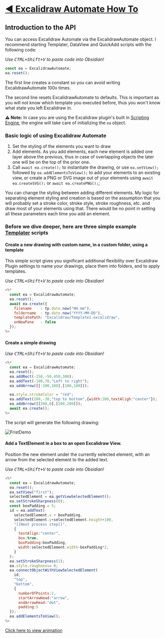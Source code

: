 # [◀ Excalidraw Automate How To](../readme.md)
## Introduction to the API
You can access Excalidraw Automate via the ExcalidrawAutomate object. I recommend starting Templater, DataView and QuickAdd scripts with the following code:

*Use <kbd>CTRL+Shift+V</kbd> to paste code into Obsidian!*
```javascript
const ea = ExcalidrawAutomate;
ea.reset();
```

The first line creates a constant so you can avoid writing ExcalidrawAutomate 100x times.

The second line resets ExcalidrawAutomate to defaults. This is important as you will not know which template you executed before, thus you won't know what state you left Excalidraw in.

**⚠ Note:** In case you are using the Excalidraw plugin's built in [Scripting Engine](../ExcalidrawScriptsEngine.md), the engine will take care of initializing the `ea` object.

### Basic logic of using Excalidraw Automate
1. Set the styling of the elements you want to draw
2. Add elements. As you add elements, each new element is added one layer above the previous, thus in case of overlapping objects the later one will be on the top of the prior one.
3. Call `await ea.create();` to instantiate the drawing, or use `ea.setView();` followed by `ea.addElementsToView();` to add your elements to an existing view, or create a PNG or SVG image out of your elements using `await ea.createSVG();` or `await ea.createPNG();`;

You can change the styling between adding different elements. My logic for separating element styling and creation is based on the assumption that you will probably set a stroke color, stroke style, stroke roughness, etc. and draw most of your elements using that. There would be no point in setting all these parameters each time you add an element.

### Before we dive deeper, here are three simple example [Templater](https://github.com/SilentVoid13/Templater) scripts
#### Create a new drawing with custom name, in a custom folder, using a template
This simple script gives you significant additional flexibility over Excalidraw Plugin settings to name your drawings, place them into folders, and to apply templates.

*Use <kbd>CTRL+Shift+V</kbd> to paste code into Obsidian!*
```javascript
<%*
  const ea = ExcalidrawAutomate;
  ea.reset();
  await ea.create({
    filename    : tp.date.now("HH.mm"), 
    foldername  : tp.date.now("YYYY-MM-DD"),
    templatePath: "Excalidraw/Template1.excalidraw",
    onNewPane   : false
  });
%>
```

#### Create a simple drawing
*Use <kbd>CTRL+Shift+V</kbd> to paste code into Obsidian!*
```javascript
<%*
  const ea = ExcalidrawAutomate;
  ea.reset();
  ea.addRect(-150,-50,450,300);
  ea.addText(-100,70,"Left to right");
  ea.addArrow([[-100,100],[100,100]]);

  ea.style.strokeColor = "red";
  ea.addText(100,-30,"top to bottom",{width:200,textAligh:"center"});
  ea.addArrow([[200,0],[200,200]]);
  await ea.create();
%>
```
The script will generate the following drawing:

![FristDemo](https://user-images.githubusercontent.com/14358394/116825643-6e5a8b00-ab90-11eb-9e3a-37c524620d0d.png)

#### Add a TextElement in a box to an open Excalidraw View. 
Position the new element under the currently selected element, with an arrow from the selected element to the added text.

*Use <kbd>CTRL+Shift+V</kbd> to paste code into Obsidian!*
```javascript
<%*
  const ea = ExcalidrawAutomate;
  ea.reset();
  ea.setView("first"); 
  selectedElement = ea.getViewSelectedElement();
  ea.setStrokeSharpness(0);
  const boxPadding = 5;
  id = ea.addText(
    selectedElement.x + boxPadding,
    selectedElement.y+selectedElement.height+100,
    "[[Next process step]]",
    {
      textAlign:"center",
      box:true,
      boxPadding:boxPadding,
      width:selectedElement.width-boxPadding*2,
    }
  );
  ea.setStrokeSharpness(1);
  ea.style.roughness= 0;
  ea.connectObjectWithViewSelectedElement(
    id,
    "top",
    "bottom",
    {
      numberOfPoints:2,
      startArrowHead:"arrow",
      endArrowHead:"dot", 
      padding:5
  });
  ea.addElementsToView();
%>
```
[Click here to view animation](https://user-images.githubusercontent.com/14358394/131967188-2a488e38-f742-49d9-ae98-33238a8d4712.mp4)


